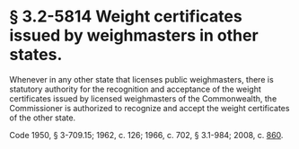 # § 3.2-5814 Weight certificates issued by weighmasters in other states.

<p>Whenever in any other state that licenses public weighmasters, there is statutory authority for the recognition and acceptance of the weight certificates issued by licensed weighmasters of the Commonwealth, the Commissioner is authorized to recognize and accept the weight certificates of the other state.</p><p>Code 1950, § 3-709.15; 1962, c. 126; 1966, c. 702, § 3.1-984; 2008, c. <a href='http://lis.virginia.gov/cgi-bin/legp604.exe?081+ful+CHAP0860'>860</a>.</p>